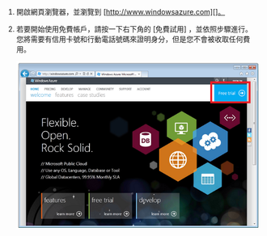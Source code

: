 1. 開啟網頁瀏覽器，並瀏覽到 [http://www.windowsazure.com][]。
2. 若要開始使用免費帳戶，請按一下右下角的 [免費試用]  ，並依照步驟進行。 您將需要有信用卡號和行動電話號碼來證明身分，但是您不會被收取任何費用。
   
   ![Azure 網站][0]

[0]: ./media/create-azure-account/freetrialonwindowsazurehomepage.png



<!--HONumber=Jan17_HO3-->


